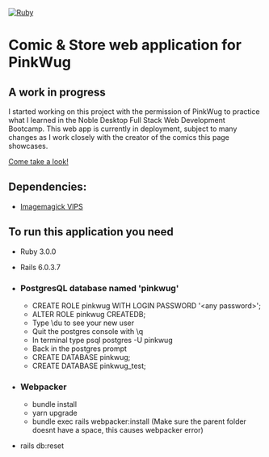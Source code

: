 [![Ruby](https://github.com/Samuel1698/PinkWug.live/actions/workflows/ruby.yml/badge.svg?branch=main)](https://github.com/Samuel1698/PinkWug.live/actions/workflows/ruby.yml)
# Comic & Store web application for PinkWug

## A work in progress
I started working on this project with the permission of PinkWug to practice what I learned in the Noble Desktop Full Stack Web Development Bootcamp.
This web app is currently in deployment, subject to many changes as I work closely with the creator of the comics this page showcases.

[Come take a look!](https://secret-retreat-55021.herokuapp.com/)


## Dependencies:
* [Imagemagick VIPS](https://github.com/janko/image_processing)

## To run this application you need
* Ruby 3.0.0
* Rails 6.0.3.7

* ### PostgresQL database named 'pinkwug'
  * CREATE ROLE pinkwug WITH LOGIN PASSWORD \'\<any password\>\';
  * ALTER ROLE pinkwug CREATEDB;
  * Type \du to see your new user
  * Quit the postgres console with \q
  * In terminal type psql postgres -U pinkwug
  * Back in the postgres prompt
  * CREATE DATABASE pinkwug;
  * CREATE DATABASE pinkwug_test;
* ### Webpacker
  * bundle install
  * yarn upgrade
  * bundle exec rails webpacker:install (Make sure the parent folder doesnt have a space, this causes webpacker error)
* rails db:reset


